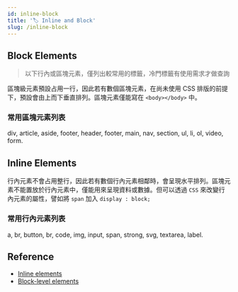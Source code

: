 ```yaml
---
id: inline-block
title: '🏷️ Inline and Block'
slug: /inline-block
---
```


## Block Elements

> 以下行內或區塊元素，僅列出較常用的標籤，冷門標籤有使用需求才做查詢

區塊級元素預設占用一行，因此若有數個區塊元素，在尚未使用 CSS 排版的前提下，預設會由上而下垂直排列。區塊元素僅能寫在 `<body></body>` 中。

### 常用區塊元素列表

div, article, aside, footer, header, footer, main, nav, section, ul, li, ol, video, form.

## Inline Elements

行內元素不會占用整行，因此若有數個行內元素相鄰時，會呈現水平排列。區塊元素不能置放於行內元素中，僅能用來呈現資料或數據。但可以透過 `CSS` 來改變行內元素的屬性，譬如將 `span` 加入 `display : block;`

### 常用行內元素列表

a, br, button, br, code, img, input, span, strong, svg, textarea, label.

## Reference

- [Inline elements](https://developer.mozilla.org/en-US/docs/Web/HTML/Inline_elements)
- [Block-level elements](https://developer.mozilla.org/en-US/docs/Web/HTML/Block-level_elements)
